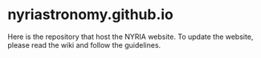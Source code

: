 # nyriastronomy.github.io

Here is the repository that host the NYRIA website. To update the website, please read the wiki and follow the guidelines. 
